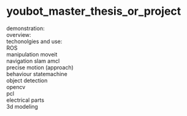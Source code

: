 # youbot_master_thesis_or_project
demonstration:\
overview:\
techonolgies and use:\
ROS\
manipulation moveit\
navigation slam amcl\
precise motion (approach)\
behaviour statemachine\
object detection\
opencv\
pcl\
electrical parts\
3d modeling
